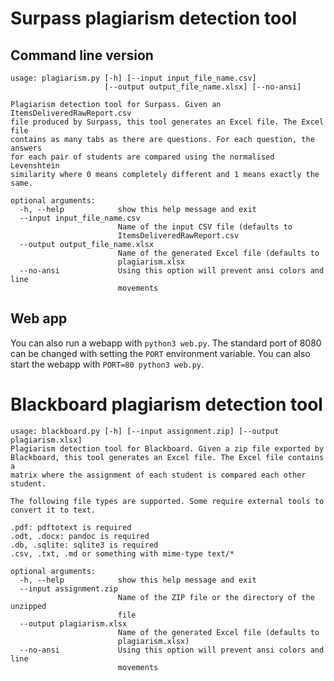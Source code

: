 Surpass plagiarism detection tool
=================================

Command line version
--------------------

```
usage: plagiarism.py [-h] [--input input_file_name.csv]
                     [--output output_file_name.xlsx] [--no-ansi]

Plagiarism detection tool for Surpass. Given an ItemsDeliveredRawReport.csv
file produced by Surpass, this tool generates an Excel file. The Excel file
contains as many tabs as there are questions. For each question, the answers
for each pair of students are compared using the normalised Levenshtein
similarity where 0 means completely different and 1 means exactly the same.

optional arguments:
  -h, --help            show this help message and exit
  --input input_file_name.csv
                        Name of the input CSV file (defaults to
                        ItemsDeliveredRawReport.csv
  --output output_file_name.xlsx
                        Name of the generated Excel file (defaults to
                        plagiarism.xlsx
  --no-ansi             Using this option will prevent ansi colors and line
                        movements
```

Web app
-------

You can also run a webapp with `python3 web.py`. The standard port of 8080 can
be changed with setting the `PORT` environment variable. You can also start the
webapp with `PORT=80 python3 web.py`.

Blackboard plagiarism detection tool
====================================

```
usage: blackboard.py [-h] [--input assignment.zip] [--output plagiarism.xlsx]
Plagiarism detection tool for Blackboard. Given a zip file exported by
Blackboard, this tool generates an Excel file. The Excel file contains a
matrix where the assignment of each student is compared each other student.

The following file types are supported. Some require external tools to convert it to text.

.pdf: pdftotext is required
.odt, .docx: pandoc is required
.db, .sqlite: sqlite3 is required
.csv, .txt, .md or something with mime-type text/*

optional arguments:
  -h, --help            show this help message and exit
  --input assignment.zip
                        Name of the ZIP file or the directory of the unzipped
                        file
  --output plagiarism.xlsx
                        Name of the generated Excel file (defaults to
                        plagiarism.xlsx)
  --no-ansi             Using this option will prevent ansi colors and line
                        movements
```
